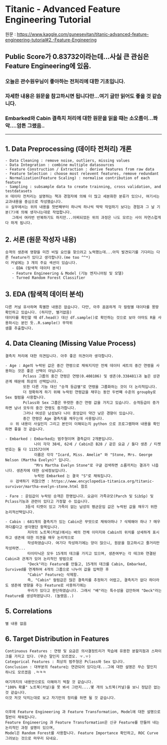 # Titanic - Advanced Feature Engineering Tutorial
원문 : https://www.kaggle.com/gunesevitan/titanic-advanced-feature-engineering-tutorial#2.-Feature-Engineering
## Public Score가 0.83732이라는데...사실 큰 관심은 Feature Engineering에 있음.

### 오늘은 관수원우님이 좋아하는 전처리에 대한 기초입니다.
### 자세한 내용은 원문을 참고하시면 됩니다만...여기 글만 읽어도 좋을 것 같습니다.
### Embarked와 Cabin 결측치 처리에 대한 원문을 읽을 때는 소오름이...쫘악....암튼 그랬음..
----------------------------------------------------------------------------------------------

## 1. Data Preprocessing (데이타 전처리) 개론
```
- Data Cleaning : remove noise, outliers, missing values
- Data Integration : combine multiple datasources
- Feature Construction / Extraction : derive features from raw data
- Feature Selection : choose most relevent features, remove redundant
- Normalization(Feature Scaling) : normalise contribution of each feature
- Sampling : subsample data to create trainning, cross validation, and testdatasets
※ 데이타 전처리는 설명하는 책과 경험자에 의해 더 많고 세분화한 분류가 있으나, 여기서는 교과내용을 중심으로 작성했습니다.
※ 실무에서는 위의 내용을 첫번째부터 하나씩 하나씩 딱딱 작업하기 보다는 경험과 그 날 기분(?)에 의해 생각나는대로 작업합니다.
   그래서 여러번 반복하기도 하지만...어찌되었든 위의 과정은 나도 모르는 사이 자연스럽게 다 하게 됩니다.
```

## 2. 서론 (원문 작성자 내용)
```
승객의 생존에 영향을 미친 비밀 요인을 찾으려고 노력했는데...아직 발견되기를 기다리는 다른 feature가 있다고 생각합니다.(me too ^^*)
이 커널에는 3 개의 주요 섹션이 있습니다. 
   - EDA (탐색적 데이터 분석) 
   - Feature Engineering & Model (기능 엔지니어링 및 모델)
   - Turned Random Forest Classifier
```

## 3. EDA (탐색적 데이터 분석)
```
다른 커널 유사하며 특별한 내용은 없습니다. 다만, 아주 꼼꼼하게 각 컬럼별 데이타를 몽땅 확인하고 있습니다. (하지만, 별거없음)
데이타를 확인할 때 df.head() 대신 df.sample()로 확인하는 것으로 보아 아마도 R을 사용하시는 분인 듯..R.sample() 무작위 
샘플 추출합니다.
```

## 4. Data Cleaning (Missing Value Process)
```
결측치 처리에 대한 의견입니다. 아주 좋은 의견이라 생각합니다.
  
- Age : Age의 누락된 값은 중간 연령으로 채워지지만 전체 데이터 세트의 중간 연령을 사용하는 것은 좋은 선택이 아닙니다. 
        Pclass 그룹의 중간 연령은 연령(0.408106) 및 생존(0.338481)과 높은 상관관계 때문에 최상의 선택입니다.
        또한 다른 기능 대신 "승객 등급별"로 연령을 그룹화하는 것이 더 논리적입니다.
        더 정확하게 하기 위해 누락된 연령값을 채우는 동안 두번째 수준의 groupby로 Sex 컬럼을 사용합니다. 
        Pclass와 Sex 그룹은 뚜렷한 중간 연령 값을 가지고 있습니다. 승객등급이 증가하면 남녀 모두의 중간 연령도 증가합니다.
        그러나 여성은 남성보다 나이 중앙값이 약간 낮은 경향이 있습니다.
        중간 연령은 Age 결측치를 채우는데 사용됩니다.
  ※ 위 내용이 사실인지 그리고 본인이 이해되는지 python 으로 프로그램하여 내용을 확인하면 좋을 것 같습니다.
  
- Embarked : Embarked는 범주형이며 결측값이 2개뿐입니다. 
             나이 각각 38세, 62세 / Cabin은 B28 / 같은 요금 / 둘다 생존 / 티켓번호는 둘 다 113572이며
             이름은 각각 "Icard, Miss. Amelie" 와 "Stone, Mrs. George Nelson (Martha Evelyn)" 입니다.
             "Mrs Martha Evelyn Stone"로 구글 검색하면 소름끼치는 결과가 나옵니다. 생존자에 대한 상세정보입니다.
             누락된 Embarked 는 결국 "S"로 채워집니다.
  ※ 검색하기 귀찮으면 : https://www.encyclopedia-titanica.org/titanic-survivor/martha-evelyn-stone.html 참조
  
- Fare : 운임값이 누락된 승객은 한명입니다. 요금이 가족규모(Parch 및 SibSp) 및 Pclass기능과 관련이 있다고 가정할 수 있습니다.
         3등석 티켓이 있고 가족이 없는 남성의 평균운임 값은 누락된 값을 채우기 위한 논리적선택입니다.
             
- Cabin : 681개의 결측치가 있는 Cabin은 무엇으로 채워야하나 ? 삭제해야 하나 ? 매우 까다롭다고 생각했던 항목입니다.
          저자의 노트북(커널)에서는 배의 전체 이미지와 Cabin의 위치를 상세하게 표시하고 생존에 대한 의견을 매우 논리적으로
          작성하였습니다. 여기다 작성하기에는 양이 많으니, 원문을 참고하시고 줄거리만 작성하면...
          타이타닉은 모두 15개의 데크를 가지고 있으며, 생존여부는 각 테크와 연결된 Cabin과 관계가 있어 논리적인 방법으로
          "Deck"라는 Feature를 만들고, 15개의 데크를 Cabin, Embarked, Survived를 연계하여 4개의 그룹으로 나누어 값을 입력한 후
          "Cabin" Feature는 삭제함.
          즉, "Cabin" 컬럼값은 많은 결측치를 추정하기 어렵고, 결측치가 없다 하더라도 생존에 영향을 주는 Feature로 사용하기에는
          무리가 있다고 판단하였습니다. 그래서 "배"라는 특수성을 감안하여 "Deck"라는 Feature를 생성하였답니다. (놀랬음..)
```
## 5. Correlations
```
별 내용 없음
```

## 6. Target Distribution in Features
```
Continuous Features : 연령 및 요금은 의사결정트리가 학습에 유용한 분할지점과 스파이크를 가지고 있다. (무슨 말인지 모르겠오. ㅜ.ㅜ)
Categorical Features : 최상의 범주형은 Pclass와 Sex 입니다.
Conclusion : 대부분의 feature는 연관되어 있다는데...그에 대한 설명은 무슨 말인지 하나도 모르겠음 .ㅋㅋㅋ
```

```
여기까지의 내용만으로도 이해하기 벅찰 것 같습니다. 
"100% 확률" 노트북(커널)을 못 봐서 그런지....몇 개의 노트북(커널)을 보니 정답은 없는 것 같습니다.
이것 저것 닥치는대로 보고 자기만의 정리를 하면 될 것 같습니다.


이후에 Feature Engineering 과 Feature Transformation, Model에 대한 설명으로 절반이 채워집니다.
Feature Engineering 과 Feature Transformation은 신규 Feature를 만들어 내는 논리적인 과정 설명이 있으며,
Model은 Random Forest를 사용합니다. Feature Importance 확인하고, ROC Curve 그려보는 것으로 마무리 되네요.

```




















